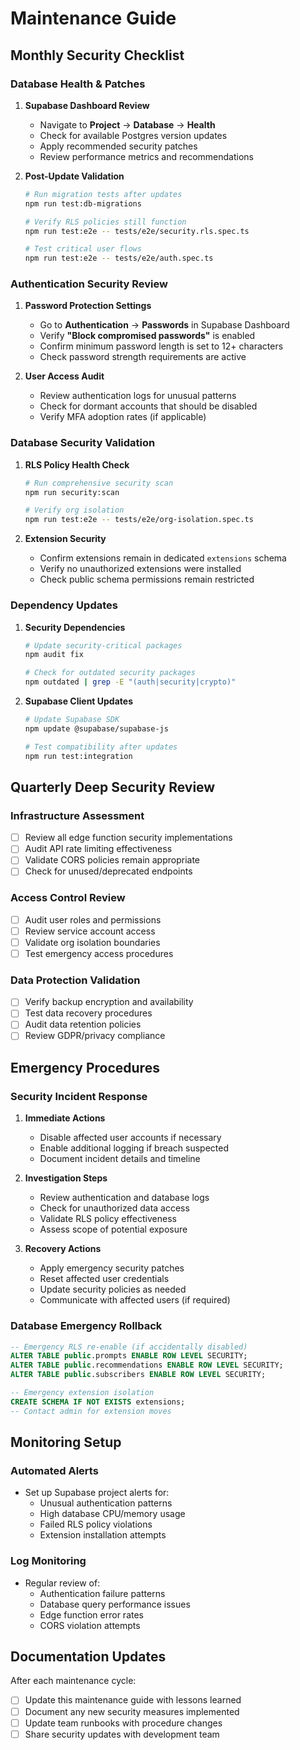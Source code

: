 # Maintenance Guide

## Monthly Security Checklist

### Database Health & Patches
1. **Supabase Dashboard Review**
   - Navigate to **Project** → **Database** → **Health**
   - Check for available Postgres version updates
   - Apply recommended security patches
   - Review performance metrics and recommendations

2. **Post-Update Validation**
   ```bash
   # Run migration tests after updates
   npm run test:db-migrations
   
   # Verify RLS policies still function
   npm run test:e2e -- tests/e2e/security.rls.spec.ts
   
   # Test critical user flows
   npm run test:e2e -- tests/e2e/auth.spec.ts
   ```

### Authentication Security Review
1. **Password Protection Settings**
   - Go to **Authentication** → **Passwords** in Supabase Dashboard
   - Verify **"Block compromised passwords"** is enabled
   - Confirm minimum password length is set to 12+ characters
   - Check password strength requirements are active

2. **User Access Audit**
   - Review authentication logs for unusual patterns
   - Check for dormant accounts that should be disabled
   - Verify MFA adoption rates (if applicable)

### Database Security Validation
1. **RLS Policy Health Check**
   ```bash
   # Run comprehensive security scan
   npm run security:scan
   
   # Verify org isolation
   npm run test:e2e -- tests/e2e/org-isolation.spec.ts
   ```

2. **Extension Security**
   - Confirm extensions remain in dedicated `extensions` schema
   - Verify no unauthorized extensions were installed
   - Check public schema permissions remain restricted

### Dependency Updates
1. **Security Dependencies**
   ```bash
   # Update security-critical packages
   npm audit fix
   
   # Check for outdated security packages
   npm outdated | grep -E "(auth|security|crypto)"
   ```

2. **Supabase Client Updates**
   ```bash
   # Update Supabase SDK
   npm update @supabase/supabase-js
   
   # Test compatibility after updates
   npm run test:integration
   ```

## Quarterly Deep Security Review

### Infrastructure Assessment
- [ ] Review all edge function security implementations
- [ ] Audit API rate limiting effectiveness
- [ ] Validate CORS policies remain appropriate
- [ ] Check for unused/deprecated endpoints

### Access Control Review
- [ ] Audit user roles and permissions
- [ ] Review service account access
- [ ] Validate org isolation boundaries
- [ ] Test emergency access procedures

### Data Protection Validation
- [ ] Verify backup encryption and availability
- [ ] Test data recovery procedures
- [ ] Audit data retention policies
- [ ] Review GDPR/privacy compliance

## Emergency Procedures

### Security Incident Response
1. **Immediate Actions**
   - Disable affected user accounts if necessary
   - Enable additional logging if breach suspected
   - Document incident details and timeline

2. **Investigation Steps**
   - Review authentication and database logs
   - Check for unauthorized data access
   - Validate RLS policy effectiveness
   - Assess scope of potential exposure

3. **Recovery Actions**
   - Apply emergency security patches
   - Reset affected user credentials
   - Update security policies as needed
   - Communicate with affected users (if required)

### Database Emergency Rollback
```sql
-- Emergency RLS re-enable (if accidentally disabled)
ALTER TABLE public.prompts ENABLE ROW LEVEL SECURITY;
ALTER TABLE public.recommendations ENABLE ROW LEVEL SECURITY;
ALTER TABLE public.subscribers ENABLE ROW LEVEL SECURITY;

-- Emergency extension isolation
CREATE SCHEMA IF NOT EXISTS extensions;
-- Contact admin for extension moves
```

## Monitoring Setup

### Automated Alerts
- Set up Supabase project alerts for:
  - Unusual authentication patterns
  - High database CPU/memory usage
  - Failed RLS policy violations
  - Extension installation attempts

### Log Monitoring
- Regular review of:
  - Authentication failure patterns
  - Database query performance issues
  - Edge function error rates
  - CORS violation attempts

## Documentation Updates

After each maintenance cycle:
- [ ] Update this maintenance guide with lessons learned
- [ ] Document any new security measures implemented
- [ ] Update team runbooks with procedure changes
- [ ] Share security updates with development team